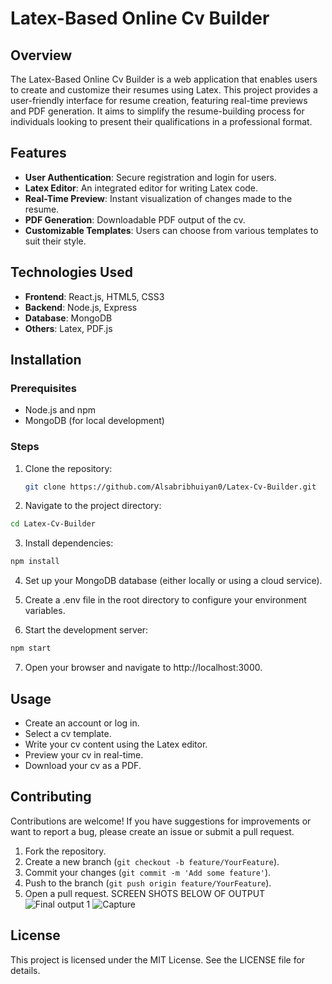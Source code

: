 # Latex-Based Online Cv Builder

## Overview

The Latex-Based Online Cv Builder is a web application that enables users to create and customize their resumes using Latex. This project provides a user-friendly interface for resume creation, featuring real-time previews and PDF generation. It aims to simplify the resume-building process for individuals looking to present their qualifications in a professional format.

## Features

- **User Authentication**: Secure registration and login for users.
- **Latex Editor**: An integrated editor for writing Latex code.
- **Real-Time Preview**: Instant visualization of changes made to the resume.
- **PDF Generation**: Downloadable PDF output of the cv.
- **Customizable Templates**: Users can choose from various templates to suit their style.

## Technologies Used

- **Frontend**: React.js, HTML5, CSS3
- **Backend**: Node.js, Express
- **Database**: MongoDB
- **Others**: Latex, PDF.js

## Installation

### Prerequisites

- Node.js and npm
- MongoDB (for local development)

### Steps

1. Clone the repository:

   ```bash
   git clone https://github.com/Alsabribhuiyan0/Latex-Cv-Builder.git
   ```
2. Navigate to the project directory:

  ```bash
  cd Latex-Cv-Builder
  ```
3. Install dependencies:
  ```bash
  npm install
```

4. Set up your MongoDB database (either locally or using a cloud service).

5. Create a .env file in the root directory to configure your environment variables.

6. Start the development server:
```bash
npm start
```
7. Open your browser and navigate to http://localhost:3000.

## Usage

- Create an account or log in.
- Select a cv template.
- Write your cv content using the Latex editor.
- Preview your cv in real-time.
- Download your cv as a PDF.

## Contributing

Contributions are welcome! If you have suggestions for improvements or want to report a bug, please create an issue or submit a pull request.

1. Fork the repository.
2. Create a new branch (`git checkout -b feature/YourFeature`).
3. Commit your changes (`git commit -m 'Add some feature'`).
4. Push to the branch (`git push origin feature/YourFeature`).
5. Open a pull request.
SCREEN SHOTS BELOW OF OUTPUT
![Final output 1](https://github.com/user-attachments/assets/14d4dfbd-617b-40ab-9325-f46e0e152d75)
![Capture](https://github.com/user-attachments/assets/65c529fd-6dd0-483c-b2a3-3da9c0af9bc3)


## License

This project is licensed under the MIT License. See the LICENSE file for details.


